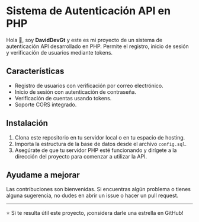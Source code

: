 # Sistema de Autenticación API en PHP

Hola 👋, soy **DavidDevGt** y este es mi proyecto de un sistema de autenticación API desarrollado en PHP. Permite el registro, inicio de sesión y verificación de usuarios mediante tokens.

## Características

- Registro de usuarios con verificación por correo electrónico.
- Inicio de sesión con autenticación de contraseña.
- Verificación de cuentas usando tokens.
- Soporte CORS integrado.

## Instalación

1. Clona este repositorio en tu servidor local o en tu espacio de hosting.
2. Importa la estructura de la base de datos desde el archivo `config.sql`.
3. Asegúrate de que tu servidor PHP esté funcionando y dirígete a la dirección del proyecto para comenzar a utilizar la API.

## Ayudame a mejorar

Las contribuciones son bienvenidas. Si encuentras algún problema o tienes alguna sugerencia, no dudes en abrir un issue o hacer un pull request.

---

⭐ Si te resulta útil este proyecto, ¡considera darle una estrella en GitHub!

